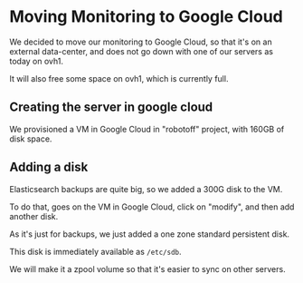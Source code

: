 # Moving Monitoring to Google Cloud

We decided to move our monitoring to Google Cloud, so that it's on an external data-center,
and does not go down with one of our servers as today on ovh1.

It will also free some space on ovh1, which is currently full.

## Creating the server in google cloud

We provisioned a VM in Google Cloud in "robotoff" project, with 160GB of disk space.

## Adding a disk

Elasticsearch backups are quite big, so we added a 300G disk to the VM.

To do that, goes on the VM in Google Cloud, click on "modify", and then add another disk.

As it's just for backups, we just added a one zone standard persistent disk.

This disk is immediately available as `/etc/sdb`.

We will make it a zpool volume so that it's easier to sync on other servers.

